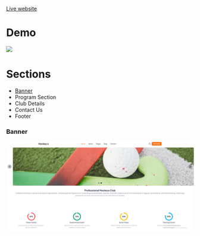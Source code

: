 [Live website](https://khalid586.github.io/Sports-website/)

# Demo
![](Images/Sports%20website%20GIF.gif)

# Sections
- [Banner](#banner)
- Program Section
- Club Details
- Contact Us
- Footer 

### Banner 
![Banner](Images/Banner%20section.png)